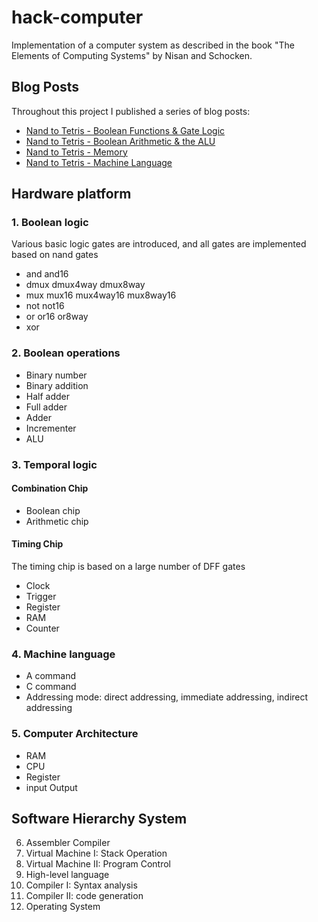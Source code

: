 # hack-computer

Implementation of a computer system as described in the book "The Elements of Computing Systems" by Nisan and Schocken.

## Blog Posts

Throughout this project I published a series of blog posts:

- [Nand to Tetris - Boolean Functions & Gate Logic](https://www.maxdemaio.com/posts/boolean-functions-and-gate-logic)
- [Nand to Tetris - Boolean Arithmetic & the ALU](https://www.maxdemaio.com/posts/boolean-arithmetic-alu)
- [Nand to Tetris - Memory](https://www.maxdemaio.com/posts/memory)
- [Nand to Tetris - Machine Language](https://www.maxdemaio.com/posts/machine-language)

## Hardware platform

### 1. Boolean logic

Various basic logic gates are introduced, and all gates are implemented based on nand gates

- and and16
- dmux dmux4way dmux8way
- mux mux16 mux4way16 mux8way16
- not not16
- or or16 or8way
- xor

### 2. Boolean operations

- Binary number
- Binary addition
- Half adder
- Full adder
- Adder
- Incrementer
- ALU

### 3. Temporal logic

#### Combination Chip

- Boolean chip
- Arithmetic chip

#### Timing Chip

The timing chip is based on a large number of DFF gates

- Clock
- Trigger
- Register
- RAM
- Counter

### 4. Machine language

- A command
- C command
- Addressing mode: direct addressing, immediate addressing, indirect addressing

### 5. Computer Architecture

- RAM
- CPU
- Register
- input Output

## Software Hierarchy System

6. Assembler Compiler
7. Virtual Machine I: Stack Operation
8. Virtual Machine II: Program Control
9. High-level language
10. Compiler I: Syntax analysis
11. Compiler II: code generation
12. Operating System
